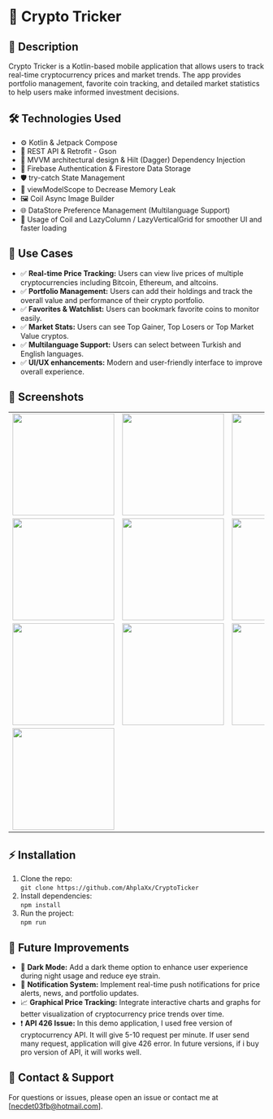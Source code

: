 # 🚀 Crypto Tricker

## 📝 Description
Crypto Tricker is a Kotlin-based mobile application that allows users to track real-time cryptocurrency prices and market trends. The app provides portfolio management, favorite coin tracking, and detailed market statistics to help users make informed investment decisions.

## 🛠️ Technologies Used
- ⚙️ Kotlin & Jetpack Compose
- 🧰 REST API & Retrofit - Gson
- 🔧 MVVM architectural design & Hilt (Dagger) Dependency Injection
- 💾 Firebase Authentication & Firestore Data Storage
- 🛡️ try-catch State Management
- 🔄 viewModelScope to Decrease Memory Leak
- 🖼️ Coil Async Image Builder
- 🌐 DataStore Preference Management (Multilanguage Support)
- 🚀 Usage of Coil and LazyColumn / LazyVerticalGrid for smoother UI and faster loading


## 🎯 Use Cases
- ✅ **Real-time Price Tracking:** Users can view live prices of multiple cryptocurrencies including Bitcoin, Ethereum, and altcoins.
- ✅ **Portfolio Management:** Users can add their holdings and track the overall value and performance of their crypto portfolio.
- ✅ **Favorites & Watchlist:** Users can bookmark favorite coins to monitor easily.
- ✅ **Market Stats:** Users can see Top Gainer, Top Losers or Top Market Value cryptos.
- ✅ **Multilanguage Support:** Users can select between Turkish and English languages.
- ✅ **UI/UX enhancements:** Modern and user-friendly interface to improve overall experience.

## 📸 Screenshots
<table>
  <tr>
    <td><img src="https://github.com/user-attachments/assets/ac1f48a3-aec7-47c7-b1ef-95512ae41f5d" width="200"/></td>
    <td><img src="https://github.com/user-attachments/assets/facc8367-f4e6-4828-98ad-1c7f66a6ea94" width="200"/></td>
    <td><img src="https://github.com/user-attachments/assets/7065fc1b-8025-4a68-8848-f2005019bede" width="200"/></td>
  </tr>
  <tr>
    <td><img src="https://github.com/user-attachments/assets/8a993e13-ab43-4168-b006-2daa68d0b8d7" width="200"/></td>
    <td><img src="https://github.com/user-attachments/assets/4c87e1a7-5a03-447b-a298-9eb36452eb83" width="200"/></td>
    <td><img src="https://github.com/user-attachments/assets/819bf99c-0406-4bad-8fb9-4f3da1b86317" width="200"/></td>
  </tr>
  <tr>
    <td><img src="https://github.com/user-attachments/assets/7964a368-ebc2-4c34-80e8-f99ea8d36057" width="200"/></td>
    <td><img src="https://github.com/user-attachments/assets/e4af8ff4-89e7-4954-b5f7-fb38b1292224" width="200"/></td>
    <td><img src="https://github.com/user-attachments/assets/ff64980d-c853-40db-80b8-000df7056419" width="200"/></td>
  </tr>
  <tr>
    <td><img src="https://github.com/user-attachments/assets/cf3ad524-1b79-4f78-b06a-01b9e5a8f7de" width="200"/></td>
    <td></td>
    <td></td>
  </tr>
</table>

## ⚡ Installation
1. Clone the repo:  
   `git clone https://github.com/AhplaXx/CryptoTicker`
2. Install dependencies:  
   `npm install`
3. Run the project:  
   `npm run`

## 🔮 Future Improvements
- 🌙 **Dark Mode:** Add a dark theme option to enhance user experience during night usage and reduce eye strain.
- 🔔 **Notification System:** Implement real-time push notifications for price alerts, news, and portfolio updates.
- 📈 **Graphical Price Tracking:** Integrate interactive charts and graphs for better visualization of cryptocurrency price trends over time.
- ❗️ **API 426 Issue:** In this demo application, I used free version of cryptocurrency API. It will give 5-10 request per minute. If user send many request, application will give 426 error. In future versions, if i buy pro version of API, it will works well.



## 💬 Contact & Support
For questions or issues, please open an issue or contact me at [necdet03fb@hotmail.com].
